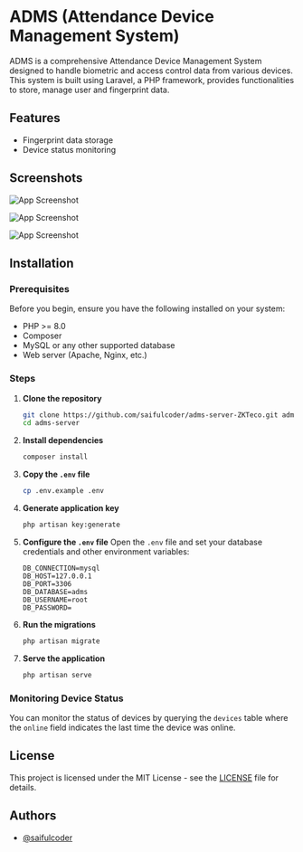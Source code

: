 # ADMS (Attendance Device Management System)

ADMS is a comprehensive Attendance Device Management System designed to handle biometric and access control data from various devices. This system is built using Laravel, a PHP framework, provides functionalities to store, manage user and fingerprint data.

## Features

- Fingerprint data storage
- Device status monitoring

## Screenshots

![App Screenshot](https://github.com/saifulcoder/adms-server-ZKTeco/blob/main/Screenshot_7.png)

![App Screenshot](https://github.com/saifulcoder/adms-server-ZKTeco/blob/main/Screenshot_8.png)

![App Screenshot](https://github.com/saifulcoder/adms-server-ZKTeco/blob/main/Screenshot_9.png)

## Installation

### Prerequisites

Before you begin, ensure you have the following installed on your system:

- PHP >= 8.0
- Composer
- MySQL or any other supported database
- Web server (Apache, Nginx, etc.)

### Steps

1. **Clone the repository**
   ```bash
   git clone https://github.com/saifulcoder/adms-server-ZKTeco.git adms-server
   cd adms-server
   ```

2. **Install dependencies**
   ```bash
   composer install
   ```

3. **Copy the `.env` file**
   ```bash
   cp .env.example .env
   ```

4. **Generate application key**
   ```bash
   php artisan key:generate
   ```

5. **Configure the `.env` file**
   Open the `.env` file and set your database credentials and other environment variables:
   ```env
   DB_CONNECTION=mysql
   DB_HOST=127.0.0.1
   DB_PORT=3306
   DB_DATABASE=adms
   DB_USERNAME=root
   DB_PASSWORD=
   ```

6. **Run the migrations**
   ```bash
   php artisan migrate
   ```

7. **Serve the application**
   ```bash
   php artisan serve
   ```

### Monitoring Device Status

You can monitor the status of devices by querying the `devices` table where the `online` field indicates the last time the device was online.

## License

This project is licensed under the MIT License - see the [LICENSE](LICENSE) file for details.

## Authors

- [@saifulcoder](https://github.com/saifulcoder)